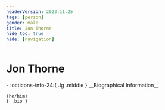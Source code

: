```yaml
---
headerVersion: 2023.11.25
tags: [person]
gender: male
title: Jon Thorne
hide_toc: true
hide: [navigation]
---
```

# Jon Thorne
<div class="grid cards ext-narrow-margin ext-one-column" markdown>
- :octicons-info-24:{ .lg .middle } __Biographical Information__

    (he/him)  
    { .bio }

</div>


